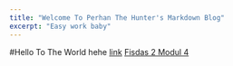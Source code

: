 ```yaml
---
title: "Welcome To Perhan The Hunter's Markdown Blog"
excerpt: "Easy work baby"
---
```

#Hello To The World hehe
[link](how-to-install-the-specific-version-of-python-with-anaconda.md)
[Fisdas 2 Modul 4](praktikum-modul4.md)
